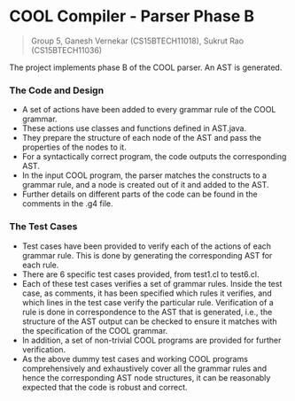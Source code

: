 # COOL Compiler - Parser Phase B #
> Group 5, Ganesh Vernekar (CS15BTECH11018), Sukrut Rao (CS15BTECH11036)

The project implements phase B of the COOL parser. An AST is generated.

### The Code and Design

* A set of actions have been added to every grammar rule of the COOL grammar.
* These actions use classes and functions defined in AST.java.
* They prepare the structure of each node of the AST and pass the properties of the nodes to it.
* For a syntactically correct program, the code outputs the corresponding AST.
* In the input COOL program, the parser matches the constructs to a grammar rule, and a node is created out of it and added to the AST.
* Further details on different parts of the code can be found in the comments in the .g4 file.

### The Test Cases

* Test cases have been provided to verify each of the actions of each grammar rule. This is done by generating the corresponding AST for each rule.
* There are 6 specific test cases provided, from test1.cl to test6.cl.
* Each of these test cases verifies a set of grammar rules. Inside the test case, as comments, it has been specified which rules it verifies, and which lines in the test case verify the particular rule. Verification of a rule is done in correspondence to the AST that is generated, i.e., the structure of the AST output can be checked to ensure it matches with the specification of the COOL grammar.
* In addition, a set of non-trivial COOL programs are provided for further verification.
* As the above dummy test cases and working COOL programs comprehensively and exhaustively cover all the grammar rules and hence the corresponding AST node structures, it can be reasonably expected that the code is robust and correct.
